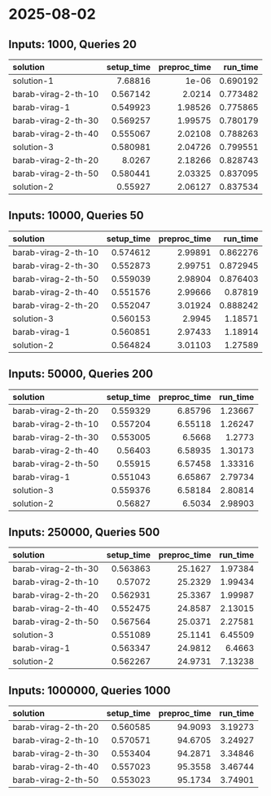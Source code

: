 # 2025-08-02

## Inputs: 1000, Queries 20

| solution            |   setup_time |   preproc_time |   run_time |
|:--------------------|-------------:|---------------:|-----------:|
| solution-1          |     7.68816  |        1e-06   |   0.690192 |
| barab-virag-2-th-10 |     0.567142 |        2.0214  |   0.773482 |
| barab-virag-1       |     0.549923 |        1.98526 |   0.775865 |
| barab-virag-2-th-30 |     0.569257 |        1.99575 |   0.780179 |
| barab-virag-2-th-40 |     0.555067 |        2.02108 |   0.788263 |
| solution-3          |     0.580981 |        2.04726 |   0.799551 |
| barab-virag-2-th-20 |     8.0267   |        2.18266 |   0.828743 |
| barab-virag-2-th-50 |     0.580441 |        2.03325 |   0.837095 |
| solution-2          |     0.55927  |        2.06127 |   0.837534 |

## Inputs: 10000, Queries 50

| solution            |   setup_time |   preproc_time |   run_time |
|:--------------------|-------------:|---------------:|-----------:|
| barab-virag-2-th-10 |     0.574612 |        2.99891 |   0.862276 |
| barab-virag-2-th-30 |     0.552873 |        2.99751 |   0.872945 |
| barab-virag-2-th-50 |     0.559039 |        2.98904 |   0.876403 |
| barab-virag-2-th-40 |     0.551576 |        2.99666 |   0.87819  |
| barab-virag-2-th-20 |     0.552047 |        3.01924 |   0.888242 |
| solution-3          |     0.560153 |        2.9945  |   1.18571  |
| barab-virag-1       |     0.560851 |        2.97433 |   1.18914  |
| solution-2          |     0.564824 |        3.01103 |   1.27589  |

## Inputs: 50000, Queries 200

| solution            |   setup_time |   preproc_time |   run_time |
|:--------------------|-------------:|---------------:|-----------:|
| barab-virag-2-th-20 |     0.559329 |        6.85796 |    1.23667 |
| barab-virag-2-th-10 |     0.557204 |        6.55118 |    1.26247 |
| barab-virag-2-th-30 |     0.553005 |        6.5668  |    1.2773  |
| barab-virag-2-th-40 |     0.56403  |        6.58935 |    1.30173 |
| barab-virag-2-th-50 |     0.55915  |        6.57458 |    1.33316 |
| barab-virag-1       |     0.551043 |        6.65867 |    2.79734 |
| solution-3          |     0.559376 |        6.58184 |    2.80814 |
| solution-2          |     0.56827  |        6.5034  |    2.98903 |

## Inputs: 250000, Queries 500

| solution            |   setup_time |   preproc_time |   run_time |
|:--------------------|-------------:|---------------:|-----------:|
| barab-virag-2-th-30 |     0.563863 |        25.1627 |    1.97384 |
| barab-virag-2-th-10 |     0.57072  |        25.2329 |    1.99434 |
| barab-virag-2-th-20 |     0.562931 |        25.3367 |    1.99987 |
| barab-virag-2-th-40 |     0.552475 |        24.8587 |    2.13015 |
| barab-virag-2-th-50 |     0.567564 |        25.0371 |    2.27581 |
| solution-3          |     0.551089 |        25.1141 |    6.45509 |
| barab-virag-1       |     0.563347 |        24.9812 |    6.4663  |
| solution-2          |     0.562267 |        24.9731 |    7.13238 |

## Inputs: 1000000, Queries 1000

| solution            |   setup_time |   preproc_time |   run_time |
|:--------------------|-------------:|---------------:|-----------:|
| barab-virag-2-th-20 |     0.560585 |        94.9093 |    3.19273 |
| barab-virag-2-th-10 |     0.570571 |        94.6705 |    3.24927 |
| barab-virag-2-th-30 |     0.553404 |        94.2871 |    3.34846 |
| barab-virag-2-th-40 |     0.557023 |        95.3558 |    3.46744 |
| barab-virag-2-th-50 |     0.553023 |        95.1734 |    3.74901 |